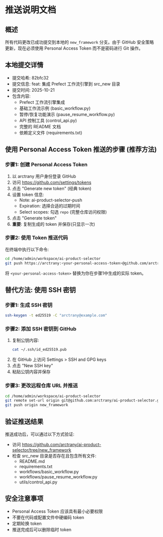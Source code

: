 # 推送说明文档

## 概述
所有代码更改已成功提交到本地的 `new_framework` 分支。由于 GitHub 安全策略更新，现在必须使用 Personal Access Token 而不是密码进行 Git 操作。

## 本地提交详情
- 提交哈希: 82bfc32
- 提交信息: feat: 集成 Prefect 工作流引擎到 src_new 目录
- 提交时间: 2025-10-21
- 包含内容:
  - Prefect 工作流引擎集成
  - 基础工作流示例 (basic_workflow.py)
  - 暂停/恢复功能演示 (pause_resume_workflow.py)
  - API 控制工具 (control_api.py)
  - 完整的 README 文档
  - 依赖定义文件 (requirements.txt)

## 使用 Personal Access Token 推送的步骤 (推荐方法)

### 步骤1: 创建 Personal Access Token
1. 以 arctrany 用户身份登录 GitHub
2. 访问 https://github.com/settings/tokens
3. 点击 "Generate new token" (经典 token)
4. 设置 token 信息:
   - Note: ai-product-selector-push
   - Expiration: 选择合适的过期时间
   - Select scopes: 勾选 `repo` (完整仓库访问权限)
5. 点击 "Generate token"
6. **重要**: 复制生成的 token 并保存(只显示一次)

### 步骤2: 使用 Token 推送代码
在终端中执行以下命令:
```bash
cd /home/admin/workspace/ai-product-selector
git push https://arctrany:<your-personal-access-token>@github.com/arctrany/ai-product-selector.git new_framework
```

将 `<your-personal-access-token>` 替换为你在步骤1中生成的实际 token。

## 替代方法: 使用 SSH 密钥

### 步骤1: 生成 SSH 密钥
```bash
ssh-keygen -t ed25519 -C "arctrany@example.com"
```

### 步骤2: 添加 SSH 密钥到 GitHub
1. 复制公钥内容:
   ```bash
   cat ~/.ssh/id_ed25519.pub
   ```
2. 在 GitHub 上访问 Settings > SSH and GPG keys
3. 点击 "New SSH key"
4. 粘贴公钥内容并保存

### 步骤3: 更改远程仓库 URL 并推送
```bash
cd /home/admin/workspace/ai-product-selector
git remote set-url origin git@github.com:arctrany/ai-product-selector.git
git push origin new_framework
```

## 验证推送结果
推送成功后，可以通过以下方式验证:
- 访问 https://github.com/arctrany/ai-product-selector/tree/new_framework
- 检查 src_new 目录是否存在且包含所有文件:
  - README.md
  - requirements.txt
  - workflows/basic_workflow.py
  - workflows/pause_resume_workflow.py
  - utils/control_api.py

## 安全注意事项
- Personal Access Token 应该具有最小必要权限
- 不要在代码或配置文件中硬编码 token
- 定期轮换 token
- 推送完成后可以删除临时 token
